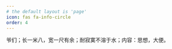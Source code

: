 ```yaml
---
# the default layout is 'page'
icon: fas fa-info-circle
order: 4
---
```


爷们；长一米八，宽一尺有余；耐寂寞不溶于水；内容：思想，大便。
